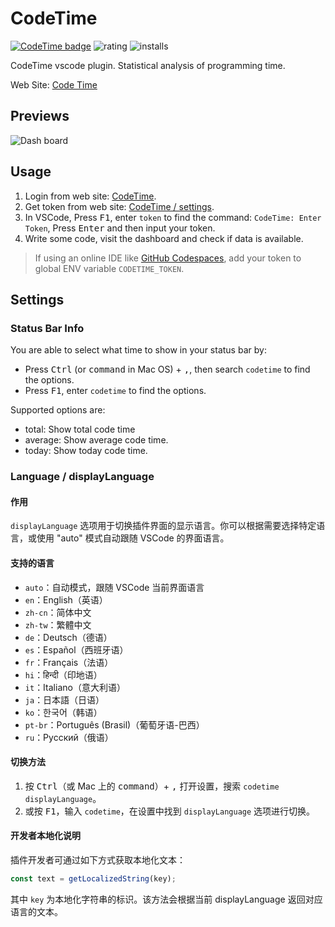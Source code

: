 # CodeTime

[![CodeTime badge](https://img.shields.io/endpoint?style=social&url=https%3A%2F%2Fapi.codetime.dev%2Fshield%3Fid%3D2%26project%3Dcodetime-vscode%26in%3D0)](https://codetime.dev)
![rating](https://img.shields.io/visual-studio-marketplace/stars/Jannchie.codetime)
![installs](https://img.shields.io/visual-studio-marketplace/i/Jannchie.codetime)

CodeTime vscode plugin. Statistical analysis of programming time.

Web Site: [Code Time](https://codetime.dev)

## Previews

![Dash board](images/preview.png)

## Usage

1. Login from web site: [CodeTime](https://codetime.dev).
2. Get token from web site: [CodeTime / settings](https://codetime.dev/dashboard/settings).
3. In VSCode, Press <kbd>F1</kbd>, enter `token` to find the command: `CodeTime: Enter Token`, Press <kbd>Enter</kbd> and then input your token.
4. Write some code, visit the dashboard and check if data is available.

> If using an online IDE like [GitHub Codespaces](https://docs.github.com/en/codespaces), add your token to global ENV variable `CODETIME_TOKEN`.

## Settings

### Status Bar Info

You are able to select what time to show in your status bar by:

- Press <kbd>Ctrl</kbd> (or <kbd>command</kbd> in Mac OS) + <kbd>,</kbd>, then search `codetime` to find the options.
- Press <kbd>F1</kbd>, enter `codetime` to find the options.

Supported options are:

- total: Show total code time
- average: Show average code time.
- today: Show today code time.

### Language / displayLanguage

#### 作用

`displayLanguage` 选项用于切换插件界面的显示语言。你可以根据需要选择特定语言，或使用 "auto" 模式自动跟随 VSCode 的界面语言。

#### 支持的语言

- `auto`：自动模式，跟随 VSCode 当前界面语言
- `en`：English（英语）
- `zh-cn`：简体中文
- `zh-tw`：繁體中文
- `de`：Deutsch（德语）
- `es`：Español（西班牙语）
- `fr`：Français（法语）
- `hi`：हिन्दी（印地语）
- `it`：Italiano（意大利语）
- `ja`：日本語（日语）
- `ko`：한국어（韩语）
- `pt-br`：Português (Brasil)（葡萄牙语-巴西）
- `ru`：Русский（俄语）

#### 切换方法

1. 按 <kbd>Ctrl</kbd>（或 Mac 上的 <kbd>command</kbd>）+ <kbd>,</kbd> 打开设置，搜索 `codetime displayLanguage`。
2. 或按 <kbd>F1</kbd>，输入 `codetime`，在设置中找到 `displayLanguage` 选项进行切换。

#### 开发者本地化说明

插件开发者可通过如下方式获取本地化文本：

```ts
const text = getLocalizedString(key);
```

其中 `key` 为本地化字符串的标识。该方法会根据当前 displayLanguage 返回对应语言的文本。
